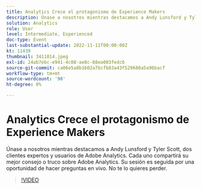 ```yaml
---
title: Analytics Crece el protagonismo de Experience Makers
description: Únase a nosotros mientras destacamos a Andy Lunsford y Tyler Scott, dos clientes expertos y usuarios de Adobe Analytics. Cada uno compartirá su mejor consejo o truco sobre Adobe Analytics. Su sesión es seguida por una oportunidad de hacer preguntas en vivo. No te lo quieres perder.
solution: Analytics
role: User
level: Intermediate, Experienced
doc-type: Event
last-substantial-update: 2022-11-11T00:00:00Z
kt: 11439
thumbnail: 3411014.jpeg
exl-id: 24ab7ebc-e941-4c08-ae8c-88ea003fedc6
source-git-commit: ca06e5a8b1602a7bcfb83a43f529680a5a96bacf
workflow-type: tm+mt
source-wordcount: '98'
ht-degree: 0%

---
```


# Analytics Crece el protagonismo de Experience Makers

Únase a nosotros mientras destacamos a Andy Lunsford y Tyler Scott, dos clientes expertos y usuarios de Adobe Analytics. Cada uno compartirá su mejor consejo o truco sobre Adobe Analytics. Su sesión es seguida por una oportunidad de hacer preguntas en vivo. No te lo quieres perder.

>[!VIDEO](https://video.tv.adobe.com/v/3411014/?quality=12&learn=on)
